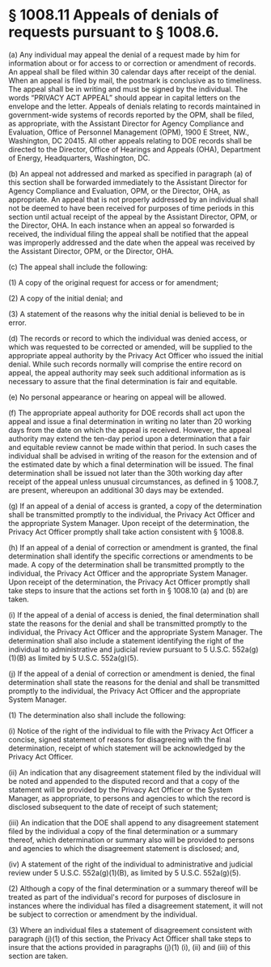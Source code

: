 # § 1008.11   Appeals of denials of requests pursuant to § 1008.6.

(a) Any individual may appeal the denial of a request made by him for information about or for access to or correction or amendment of records. An appeal shall be filed within 30 calendar days after receipt of the denial. When an appeal is filed by mail, the postmark is conclusive as to timeliness. The appeal shall be in writing and must be signed by the individual. The words “PRIVACY ACT APPEAL” should appear in capital letters on the envelope and the letter. Appeals of denials relating to records maintained in government-wide systems of records reported by the OPM, shall be filed, as appropriate, with the Assistant Director for Agency Compliance and Evaluation, Office of Personnel Management (OPM), 1900 E Street, NW., Washington, DC 20415. All other appeals relating to DOE records shall be directed to the Director, Office of Hearings and Appeals (OHA), Department of Energy, Headquarters, Washington, DC. 


(b) An appeal not addressed and marked as specified in paragraph (a) of this section shall be forwarded immediately to the Assistant Director for Agency Compliance and Evaluation, OPM, or the Director, OHA, as appropriate. An appeal that is not properly addressed by an individual shall not be deemed to have been received for purposes of time periods in this section until actual receipt of the appeal by the Assistant Director, OPM, or the Director, OHA. In each instance when an appeal so forwarded is received, the individual filing the appeal shall be notified that the appeal was improperly addressed and the date when the appeal was received by the Assistant Director, OPM, or the Director, OHA. 


(c) The appeal shall include the following: 


(1) A copy of the original request for access or for amendment; 


(2) A copy of the initial denial; and 


(3) A statement of the reasons why the initial denial is believed to be in error. 


(d) The records or record to which the individual was denied access, or which was requested to be corrected or amended, will be supplied to the appropriate appeal authority by the Privacy Act Officer who issued the initial denial. While such records normally will comprise the entire record on appeal, the appeal authority may seek such additional information as is necessary to assure that the final determination is fair and equitable. 


(e) No personal appearance or hearing on appeal will be allowed. 


(f) The appropriate appeal authority for DOE records shall act upon the appeal and issue a final determination in writing no later than 20 working days from the date on which the appeal is received. However, the appeal authority may extend the ten-day period upon a determination that a fair and equitable review cannot be made within that period. In such cases the individual shall be advised in writing of the reason for the extension and of the estimated date by which a final determination will be issued. The final determination shall be issued not later than the 30th working day after receipt of the appeal unless unusual circumstances, as defined in § 1008.7, are present, whereupon an additional 30 days may be extended. 


(g) If an appeal of a denial of access is granted, a copy of the determination shall be transmitted promptly to the individual, the Privacy Act Officer and the appropriate System Manager. Upon receipt of the determination, the Privacy Act Officer promptly shall take action consistent with § 1008.8. 


(h) If an appeal of a denial of correction or amendment is granted, the final determination shall identify the specific corrections or amendments to be made. A copy of the determination shall be transmitted promptly to the individual, the Privacy Act Officer and the appropriate System Manager. Upon receipt of the determination, the Privacy Act Officer promptly shall take steps to insure that the actions set forth in § 1008.10 (a) and (b) are taken. 


(i) If the appeal of a denial of access is denied, the final determination shall state the reasons for the denial and shall be transmitted promptly to the individual, the Privacy Act Officer and the appropriate System Manager. The determination shall also include a statement identifying the right of the individual to administrative and judicial review pursuant to 5 U.S.C. 552a(g)(1)(B) as limited by 5 U.S.C. 552a(g)(5). 


(j) If the appeal of a denial of correction or amendment is denied, the final determination shall state the reasons for the denial and shall be transmitted promptly to the individual, the Privacy Act Officer and the appropriate System Manager. 


(1) The determination also shall include the following: 


(i) Notice of the right of the individual to file with the Privacy Act Officer a concise, signed statement of reasons for disagreeing with the final determination, receipt of which statement will be acknowledged by the Privacy Act Officer. 


(ii) An indication that any disagreement statement filed by the individual will be noted and appended to the disputed record and that a copy of the statement will be provided by the Privacy Act Officer or the System Manager, as appropriate, to persons and agencies to which the record is disclosed subsequent to the date of receipt of such statement; 


(iii) An indication that the DOE shall append to any disagreement statement filed by the individual a copy of the final determination or a summary thereof, which determination or summary also will be provided to persons and agencies to which the disagreement statement is disclosed; and, 


(iv) A statement of the right of the individual to administrative and judicial review under 5 U.S.C. 552a(g)(1)(B), as limited by 5 U.S.C. 552a(g)(5). 


(2) Although a copy of the final determination or a summary thereof will be treated as part of the individual's record for purposes of disclosure in instances where the individual has filed a disagreement statement, it will not be subject to correction or amendment by the individual. 


(3) Where an individual files a statement of disagreement consistent with paragraph (j)(1) of this section, the Privacy Act Officer shall take steps to insure that the actions provided in paragraphs (j)(1) (i), (ii) and (iii) of this section are taken. 




